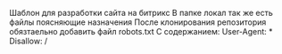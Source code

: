 Шаблон для разработки сайта на битрикс 
В папке локал так же есть файлы поясняющие назначения 
После клонирования репозитория обязтаельно добавить файл robots.txt 
С содержанием:
User-Agent: *
Disallow: /

